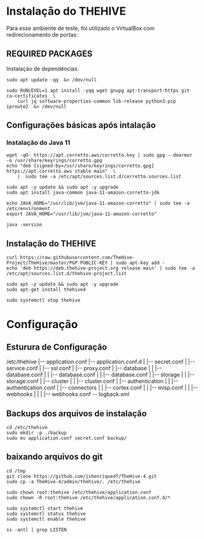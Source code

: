 
# Instalação do THEHIVE
Para esse ambiente de teste, foi utilizado o VirtualBox com redirecionamento de portas:
## REQUIRED PACKAGES
Instalação de dependências.

    sudo apt update -qq  &> /dev/null
    
    sudo RUNLEVEL=1 apt install -yqq wget gnupg apt-transport-https git ca-certificates  \
        curl jq software-properties-common lsb-release python3-pip iproute2  &> /dev/null

## Configurações básicas após intalação
### Instalação do Java 11

    wget -qO- https://apt.corretto.aws/corretto.key | sudo gpg --dearmor  -o /usr/share/keyrings/corretto.gpg
    echo "deb [signed-by=/usr/share/keyrings/corretto.gpg] https://apt.corretto.aws stable main"  \
        |  sudo tee -a /etc/apt/sources.list.d/corretto.sources.list
    
    sudo apt -y update && sudo apt -y upgrade
    sudo apt install java-common java-11-amazon-corretto-jdk
    
    echo JAVA_HOME="/usr/lib/jvm/java-11-amazon-corretto" | sudo tee -a /etc/environment 
    export JAVA_HOME="/usr/lib/jvm/java-11-amazon-corretto"
    
    java -version
    
## Instalação do THEHIVE

    curl https://raw.githubusercontent.com/TheHive-Project/TheHive/master/PGP-PUBLIC-KEY | sudo apt-key add -
    echo 'deb https://deb.thehive-project.org release main' | sudo tee -a /etc/apt/sources.list.d/thehive-project.list
    
    sudo apt -y update && sudo apt -y upgrade
    sudo apt-get install thehive4
    
    sudo systemctl stop thehive

# Configuração 
## Esturura de Configuração
 
 /etc/thehive
 |-- application.conf
 |-- application.conf.d
 |   |-- secret.conf
 |   |-- service.conf
 |   |-- ssl.conf
 |   |-- proxy.conf
 |   |-- database
 |   |   |-- database.conf
 |   |   |-- database.conf
 |   |   |-- database.conf
 |   |-- storage
 |   |   |-- storage.conf
 |   |-- cluster
 |   |   |-- cluster.conf
 |   |-- authentication
 |   |   |-- authentication.conf
 |   |-- connectors
 |   |   |-- cortex.conf
 |   |   |-- misp.conf
 |   |   |-- webhooks
 |   |   |   |-- webhooks.conf
 -- logback.xml
 
 ## Backups dos arquivos de instalação

    cd /etc/thehive
    sudo mkdir -p ./backup
    sudo mv application.conf secret.conf backup/
    
 ## baixando arquivos do git

    cd /tmp
    git clone https://github.com/jshenriquedf/TheHive-4.git
    sudo cp -a TheHive-4/admin/thehive/. /etc/thehive
    
    sudo chown root:thehive /etc/thehive/application.conf
    sudo chown -R root:thehive /etc/thehive/application.conf.d/*
    
    sudo systemctl start thehive
    sudo systemctl status thehive
    sudo systemctl enable thehive
    
    ss -antl | grep LISTEN
    
    





